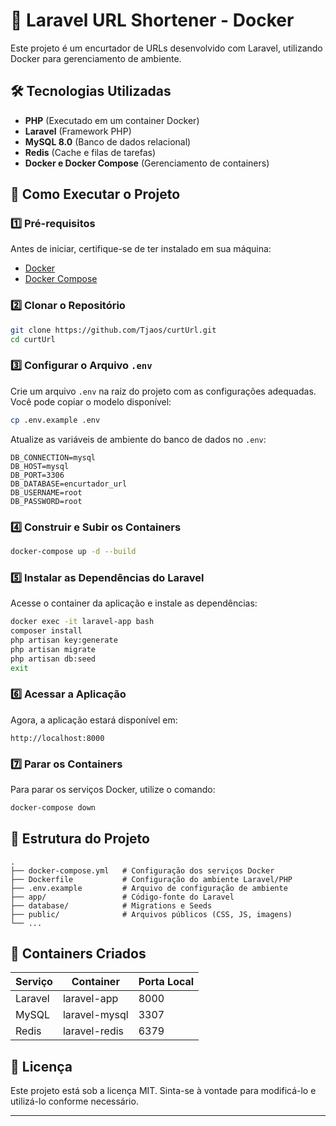 # 📌 Laravel URL Shortener - Docker

Este projeto é um encurtador de URLs desenvolvido com Laravel, utilizando Docker para gerenciamento de ambiente.

## 🛠️ Tecnologias Utilizadas

- **PHP** (Executado em um container Docker)
- **Laravel** (Framework PHP)
- **MySQL 8.0** (Banco de dados relacional)
- **Redis** (Cache e filas de tarefas)
- **Docker e Docker Compose** (Gerenciamento de containers)

## 🚀 Como Executar o Projeto

### 1️⃣ Pré-requisitos

Antes de iniciar, certifique-se de ter instalado em sua máquina:

- [Docker](https://www.docker.com/)
- [Docker Compose](https://docs.docker.com/compose/install/)

### 2️⃣ Clonar o Repositório

```bash
git clone https://github.com/Tjaos/curtUrl.git
cd curtUrl
```

### 3️⃣ Configurar o Arquivo `.env`

Crie um arquivo `.env` na raiz do projeto com as configurações adequadas. Você pode copiar o modelo disponível:

```bash
cp .env.example .env
```

Atualize as variáveis de ambiente do banco de dados no `.env`:

```env
DB_CONNECTION=mysql
DB_HOST=mysql
DB_PORT=3306
DB_DATABASE=encurtador_url
DB_USERNAME=root
DB_PASSWORD=root
```

### 4️⃣ Construir e Subir os Containers

```bash
docker-compose up -d --build
```

### 5️⃣ Instalar as Dependências do Laravel

Acesse o container da aplicação e instale as dependências:

```bash
docker exec -it laravel-app bash
composer install
php artisan key:generate
php artisan migrate
php artisan db:seed
exit
```

### 6️⃣ Acessar a Aplicação

Agora, a aplicação estará disponível em:

```
http://localhost:8000
```

### 7️⃣ Parar os Containers

Para parar os serviços Docker, utilize o comando:

```bash
docker-compose down
```

## 📂 Estrutura do Projeto

```plaintext
.
├── docker-compose.yml   # Configuração dos serviços Docker
├── Dockerfile           # Configuração do ambiente Laravel/PHP
├── .env.example         # Arquivo de configuração de ambiente
├── app/                 # Código-fonte do Laravel
├── database/            # Migrations e Seeds
├── public/              # Arquivos públicos (CSS, JS, imagens)
└── ...
```

## 🐳 Containers Criados

| Serviço  | Container        | Porta Local |
|----------|------------------|------------|
| Laravel  | laravel-app      | 8000       |
| MySQL    | laravel-mysql    | 3307       |
| Redis    | laravel-redis    | 6379       |

## 📜 Licença

Este projeto está sob a licença MIT. Sinta-se à vontade para modificá-lo e utilizá-lo conforme necessário.

---
